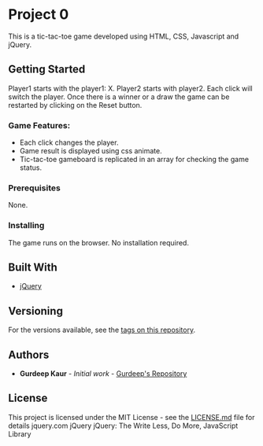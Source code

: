 # Project 0

This is a tic-tac-toe game developed using HTML, CSS, Javascript and jQuery.

## Getting Started

Player1 starts with the player1: X. Player2 starts with player2. Each click will switch the player. Once there is a winner or a draw the game can be restarted by clicking on the Reset button.

### Game Features:

* Each click changes the player.
* Game result is displayed using css animate.
* Tic-tac-toe gameboard is replicated in an array for checking the game status.

### Prerequisites

None.

### Installing

The game runs on the browser. No installation required.

## Built With

* [jQuery](http://jquery.com)


## Versioning

For the versions available, see the [tags on this repository](https://github.com/chandigarh47/project0).

## Authors

* **Gurdeep Kaur** - *Initial work* - [Gurdeep's Repository](https://github.com/chandigarh47/project0)

## License

This project is licensed under the MIT License - see the [LICENSE.md](LICENSE.md) file for details
jquery.com
jQuery
jQuery: The Write Less, Do More, JavaScript Library



































<!-- # Project 0

## subheadings

some **regular** text.



some _regular_ text

this is a new paragraph

## lists
<ul>
<li></li>
</ul>

* list Item
* second item
    * sub items

    ### marx brothers
    1.groucho
    2.harpo
    3.chico

    ![bill murray](https://)

    https://twitter.com

    [twitter or whatever](https://twitter.com)

    to quote some famous:
    >famous inspirational quote

    don't find it is inspirational

    you should use `<section>` tag.

    there are two many variables called `score` in this project.


    ## Github flavoured markdown
    ### function expression example

    ```javascript

    const sayHello = function(){
      console.log('hello');
    }
    ```
    ~~ this is struck out ~~ updated docs
     -->
